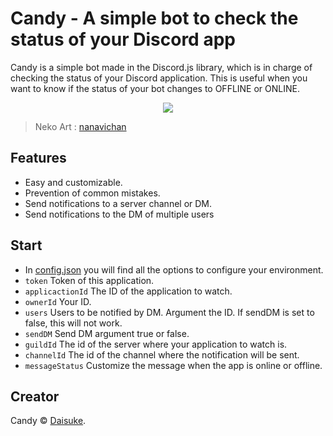 # Candy - A simple bot to check the status of your Discord app
Candy is a simple bot made in the Discord.js library, which is in charge of checking the status of your Discord application. This is useful when you want to know if the status of your bot changes to OFFLINE or ONLINE.

<p align='center'>
    <img src='https://images-wixmp-ed30a86b8c4ca887773594c2.wixmp.com/f/6b34773a-3364-4bde-924e-6d4e9258a8c4/decpjqv-178f1fec-31c2-4a94-9d7f-16d5f47761d3.png?token=eyJ0eXAiOiJKV1QiLCJhbGciOiJIUzI1NiJ9.eyJzdWIiOiJ1cm46YXBwOjdlMGQxODg5ODIyNjQzNzNhNWYwZDQxNWVhMGQyNmUwIiwiaXNzIjoidXJuOmFwcDo3ZTBkMTg4OTgyMjY0MzczYTVmMGQ0MTVlYTBkMjZlMCIsIm9iaiI6W1t7InBhdGgiOiJcL2ZcLzZiMzQ3NzNhLTMzNjQtNGJkZS05MjRlLTZkNGU5MjU4YThjNFwvZGVjcGpxdi0xNzhmMWZlYy0zMWMyLTRhOTQtOWQ3Zi0xNmQ1ZjQ3NzYxZDMucG5nIn1dXSwiYXVkIjpbInVybjpzZXJ2aWNlOmZpbGUuZG93bmxvYWQiXX0.wjSjqN4WCBDMKwdDXWfSSQMwQon-UDBtsvDJ4kCjET4'> 
</p>

> Neko Art : [nanavichan](https://www.deviantart.com/nanavichan)

## Features
- Easy and customizable.
- Prevention of common mistakes.
- Send notifications to a server channel or DM.
- Send notifications to the DM of multiple users

## Start
- In [config.json](https://github.com/daisuke118/Candy/blob/main/src/config.json) you will find all the options to configure your environment.
- `token` Token of this application.
- `applicactionId` The ID of the application to watch.
- `ownerId` Your ID.
- `users` Users to be notified by DM. Argument the ID. If sendDM is set to false, this will not work.
- `sendDM` Send DM argument true or false.
- `guildId` The id of the server where your application to watch is.
- `channelId` The id of the channel where the notification will be sent.
- `messageStatus` Customize the message when the app is online or offline.
## Creator
Candy © [Daisuke](https://github.com/daisuke118).
